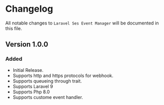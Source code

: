 # Changelog

All notable changes to `Laravel Ses Event Manager` will be documented in this file.

## Version 1.0.0

### Added
- Initial Release.
- Supports http and https protocols for webhook.
- Supports queueing through trait.
- Supports Laravel 9
- Supports Php 8.0
- Supports custome event handler.
